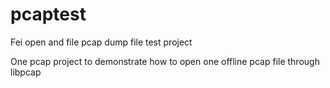 # pcaptest
Fei open and file pcap dump file test project

One pcap project to demonstrate how to open one offline pcap file through libpcap
